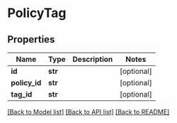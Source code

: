 # PolicyTag

## Properties
Name | Type | Description | Notes
------------ | ------------- | ------------- | -------------
**id** | **str** |  | [optional] 
**policy_id** | **str** |  | [optional] 
**tag_id** | **str** |  | [optional] 

[[Back to Model list]](../README.md#documentation-for-models) [[Back to API list]](../README.md#documentation-for-api-endpoints) [[Back to README]](../README.md)

